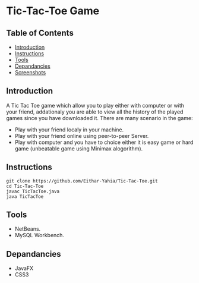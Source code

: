 # Tic-Tac-Toe Game 
## Table of Contents
* [Introduction](#introduction)
* [Instructions](#instructions)
* [Tools](#tools)
* [Depandancies](#depandancies)
* [Screenshots](#screenshots)

## Introduction
A Tic Tac Toe game which allow you to play either with computer or with your friend, addationaly you are able to view all the history of the played games since you have downloaded it.
There are many scenario in the game:
- Play with your friend localy in your machine.
- Play with your friend online using peer-to-peer Server.
- Play with computer and you have to choice either it is easy game or hard game (unbeatable game using Minimax alogorithm).

## Instructions

```
git clone https://github.com/Eithar-Yahia/Tic-Tac-Toe.git
cd Tic-Tac-Toe
javac TicTacToe.java
java TicTacToe
```
## Tools

- NetBeans.
- MySQL Workbench.

## Depandancies
- JavaFX
- CSS3
